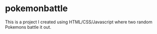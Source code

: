 # pokemonbattle
This is a project I created using HTML/CSS/Javascript where two random Pokemons battle it out.
